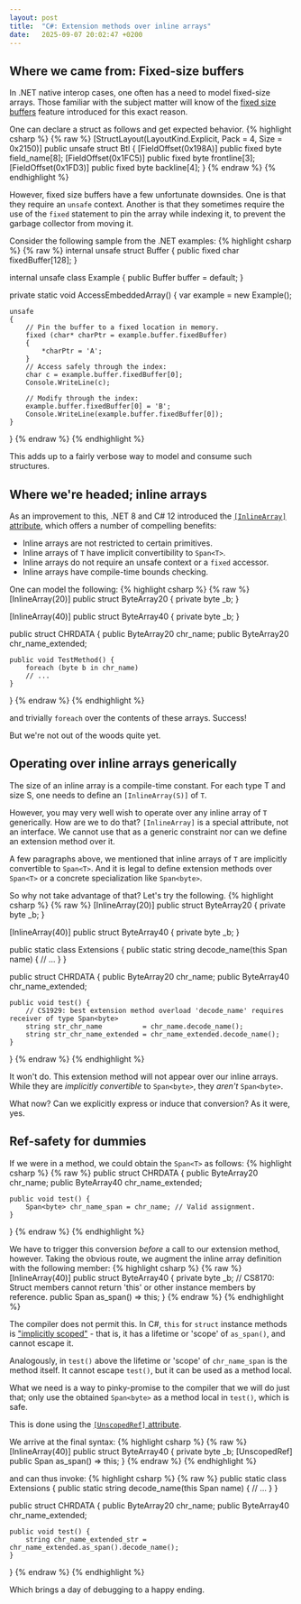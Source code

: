 ```yaml
---
layout: post
title:  "C#: Extension methods over inline arrays"
date:   2025-09-07 20:02:47 +0200
---
```

## Where we came from: Fixed-size buffers
In .NET native interop cases, one often has a need to model
fixed-size arrays. Those familiar with the subject matter will know
of the [fixed size buffers](https://github.com/dotnet/csharpstandard/blob/draft-v8/standard/unsafe-code.md#238-fixed-size-buffers) 
feature introduced for this exact reason.

One can declare a struct as follows and get expected behavior.
{% highlight csharp %}
{% raw %}
[StructLayout(LayoutKind.Explicit, Pack = 4, Size = 0x2150)]
public unsafe struct Btl {
    [FieldOffset(0x198A)] public fixed byte field_name[8];
    [FieldOffset(0x1FC5)] public fixed byte frontline[3];
    [FieldOffset(0x1FD3)] public fixed byte backline[4];
}
{% endraw %}
{% endhighlight %}

However, fixed size buffers have a few unfortunate downsides. One
is that they require an `unsafe` context. Another is that they sometimes
require the use of the `fixed` statement to pin the array while
indexing it, to prevent the garbage collector from moving it.

Consider the following sample from the .NET examples:
{% highlight csharp %}
{% raw %}
internal unsafe struct Buffer
{
    public fixed char fixedBuffer[128];
}

internal unsafe class Example
{
    public Buffer buffer = default;
}

private static void AccessEmbeddedArray()
{
    var example = new Example();

    unsafe
    {
        // Pin the buffer to a fixed location in memory.
        fixed (char* charPtr = example.buffer.fixedBuffer)
        {
            *charPtr = 'A';
        }
        // Access safely through the index:
        char c = example.buffer.fixedBuffer[0];
        Console.WriteLine(c);

        // Modify through the index:
        example.buffer.fixedBuffer[0] = 'B';
        Console.WriteLine(example.buffer.fixedBuffer[0]);
    }
}
{% endraw %}
{% endhighlight %}

This adds up to a fairly verbose way to model and consume such structures.

## Where we're headed; inline arrays
As an improvement to this, .NET 8 and C# 12 introduced the
[`[InlineArray]` attribute](https://learn.microsoft.com/en-us/dotnet/csharp/language-reference/proposals/csharp-12.0/inline-arrays),
which offers a number of compelling benefits:
- Inline arrays are not restricted to certain primitives.
- Inline arrays of `T` have implicit convertibility to `Span<T>`.
- Inline arrays do not require an unsafe context or a `fixed` accessor.
- Inline arrays have compile-time bounds checking.

One can model the following:
{% highlight csharp %}
{% raw %}
[InlineArray(20)]
public struct ByteArray20 {
    private byte _b;
}

[InlineArray(40)]
public struct ByteArray40 {
    private byte _b;
}

public struct CHRDATA {
    public ByteArray20 chr_name;
    public ByteArray20 chr_name_extended;
    
    public void TestMethod() {
        foreach (byte b in chr_name) 
        // ...
    }
}
{% endraw %}
{% endhighlight %}

and trivially `foreach` over the contents of these arrays. Success!

But we're not out of the woods quite yet.

## Operating over inline arrays generically
The size of an inline array is a compile-time constant. For each
type T and size S, one needs to define an `[InlineArray(S)]` of `T`.

However, you may very well wish to operate over any inline array of `T`
generically. How are we to do that? `[InlineArray]` is a special
attribute, not an interface. We cannot use that as a generic constraint
nor can we define an extension method over it.

A few paragraphs above, we mentioned that inline arrays of `T` are 
implicitly convertible to `Span<T>`. And it is legal to define
extension methods over `Span<T>` or a concrete specialization like `Span<byte>`.

So why not take advantage of that? Let's try the following.
{% highlight csharp %}
{% raw %}
[InlineArray(20)]
public struct ByteArray20 {
    private byte _b;
}

[InlineArray(40)]
public struct ByteArray40 {
    private byte _b;
}

public static class Extensions {
    public static string decode_name(this Span<byte> name) {
        // ...
    }
}

public struct CHRDATA {
    public ByteArray20 chr_name;
    public ByteArray40 chr_name_extended;

    public void test() {
        // CS1929: best extension method overload 'decode_name' requires receiver of type Span<byte>
        string str_chr_name          = chr_name.decode_name();
        string str_chr_name_extended = chr_name_extended.decode_name();
    }
}
{% endraw %}
{% endhighlight %}

It won't do. This extension method will not appear over our inline arrays.
While they are _implicitly convertible_ to `Span<byte>`, they _aren't_ `Span<byte>`.

What now? Can we explicitly express or induce that conversion? As it were, yes.

## Ref-safety for dummies
If we were in a method, we could obtain the `Span<T>` as follows:
{% highlight csharp %}
{% raw %}
public struct CHRDATA {
    public ByteArray20 chr_name;
    public ByteArray40 chr_name_extended;

    public void test() {
        Span<byte> chr_name_span = chr_name; // Valid assignment.
    }
}
{% endraw %}
{% endhighlight %}

We have to trigger this conversion _before_ a call to our extension method, however.
Taking the obvious route, we augment the inline array definition with the following member:
{% highlight csharp %}
{% raw %}
[InlineArray(40)]
public struct ByteArray40 {
    private byte _b;
    // CS8170: Struct members cannot return 'this' or other instance members by reference.
    public Span<byte> as_span() => this;
}
{% endraw %}
{% endhighlight %}

The compiler does not permit this. In C#, `this` for `struct` instance methods 
is ["implicitly scoped"](https://learn.microsoft.com/en-us/dotnet/api/system.diagnostics.codeanalysis.unscopedrefattribute?view=net-9.0#remarks) -
that is, it has a lifetime or 'scope' of `as_span()`, and cannot escape it.

Analogously, in `test()` above the lifetime or 'scope' of `chr_name_span`
is the method itself. It cannot escape `test()`, but it can be used as a method local.

What we need is a way to pinky-promise to the compiler that we will do just that;
only use the obtained `Span<byte>` as a method local in `test()`, which is safe.

This is done using the [`[UnscopedRef]` attribute](https://learn.microsoft.com/en-us/dotnet/api/system.diagnostics.codeanalysis.unscopedrefattribute?view=net-9.0).

We arrive at the final syntax:
{% highlight csharp %}
{% raw %}
[InlineArray(40)]
public struct ByteArray40 {
    private byte _b;
    [UnscopedRef] public Span<byte> as_span() => this;
}
{% endraw %}
{% endhighlight %}

and can thus invoke:
{% highlight csharp %}
{% raw %}
public static class Extensions {
    public static string decode_name(this Span<byte> name) {
        // ...
    }
}

public struct CHRDATA {
    public ByteArray20 chr_name;
    public ByteArray40 chr_name_extended;

    public void test() {
        string chr_name_extended_str = chr_name_extended.as_span().decode_name(); 
    }
}
{% endraw %}
{% endhighlight %}

Which brings a day of debugging to a happy ending.
